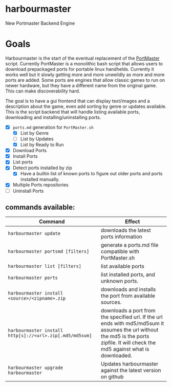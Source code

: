 # harbourmaster
New Portmaster Backend Engine

# Goals

Harbourmaster is the start of the eventual replacement of the [PortMaster][PortMaster] script. Currently PortMaster is a monolithic bash script that allows users to download prepackaged ports for portable linux handhelds. Currently it works well but it slowly getting more and more unweildly as more and more ports are added. Some ports are engines that allow classic games to run on newer hardware, but they have a different name from the original game. This can make discoverability hard.

The goal is to have a gui frontend that can display text/images and a description about the game, even add sorting by genre or updates available. This is the script backend that will handle listing available ports, downloading and installing/uninstalling ports.

- [x] `ports.md` generation for `PortMaster.sh`
  - [x] List by Genre
  - [ ] List by Updates
  - [x] List by Ready to Run
- [x] Download Ports
- [x] Install Ports
- [x] List ports
- [x] Detect ports installed by zip
  - [x] Have a builtin list of known ports to figure out older ports and ports installed manually.
- [x] Multiple Ports repositories
- [ ] Uninstall Ports

## commands available:

| Command                                                  | Effect                                                  |
|  ------------------------------------------------------- | ------------------------------------------------------- |
| `harbourmaster update`                                   | downloads the latest ports information                  |
| `harbourmaster portsmd [filters]`                        | generate a ports.md file compatible with PortMaster.sh  |
| `harbourmaster list [filters]`                           | list available ports                                    |
| `harbourmaster ports`                                    | list installed ports, and unknown ports.                |
| `harbourmaster install <source>/<zipname>.zip`           | downloads and installs the port from available sources. |
| `harbourmaster install http[s]://<url>.zip[.md5/md5sum]` | downloads a port from the specified url. If the url ends with md5/md5sum it assumes the url without the md5 is the ports zipfile. It will check the md5 against what is downloaded. |
| `harbourmaster upgrade harbourmaster`                    | Updates harbourmaster against the latest version on github |

[PortMaster]: https://github.com/christianhaitian/PortMaster

